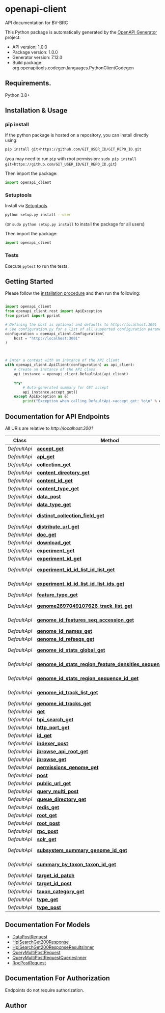 # openapi-client
API documentation for BV-BRC

This Python package is automatically generated by the [OpenAPI Generator](https://openapi-generator.tech) project:

- API version: 1.0.0
- Package version: 1.0.0
- Generator version: 7.12.0
- Build package: org.openapitools.codegen.languages.PythonClientCodegen

## Requirements.

Python 3.8+

## Installation & Usage
### pip install

If the python package is hosted on a repository, you can install directly using:

```sh
pip install git+https://github.com/GIT_USER_ID/GIT_REPO_ID.git
```
(you may need to run `pip` with root permission: `sudo pip install git+https://github.com/GIT_USER_ID/GIT_REPO_ID.git`)

Then import the package:
```python
import openapi_client
```

### Setuptools

Install via [Setuptools](http://pypi.python.org/pypi/setuptools).

```sh
python setup.py install --user
```
(or `sudo python setup.py install` to install the package for all users)

Then import the package:
```python
import openapi_client
```

### Tests

Execute `pytest` to run the tests.

## Getting Started

Please follow the [installation procedure](#installation--usage) and then run the following:

```python

import openapi_client
from openapi_client.rest import ApiException
from pprint import pprint

# Defining the host is optional and defaults to http://localhost:3001
# See configuration.py for a list of all supported configuration parameters.
configuration = openapi_client.Configuration(
    host = "http://localhost:3001"
)



# Enter a context with an instance of the API client
with openapi_client.ApiClient(configuration) as api_client:
    # Create an instance of the API class
    api_instance = openapi_client.DefaultApi(api_client)

    try:
        # Auto-generated summary for GET accept
        api_instance.accept_get()
    except ApiException as e:
        print("Exception when calling DefaultApi->accept_get: %s\n" % e)

```

## Documentation for API Endpoints

All URIs are relative to *http://localhost:3001*

Class | Method | HTTP request | Description
------------ | ------------- | ------------- | -------------
*DefaultApi* | [**accept_get**](docs/DefaultApi.md#accept_get) | **GET** /accept | Auto-generated summary for GET accept
*DefaultApi* | [**api_get**](docs/DefaultApi.md#api_get) | **GET** /api | Auto-generated summary for GET /api
*DefaultApi* | [**collection_get**](docs/DefaultApi.md#collection_get) | **GET** /:collection | Auto-generated summary for GET /:collection
*DefaultApi* | [**content_directory_get**](docs/DefaultApi.md#content_directory_get) | **GET** /contentDirectory | Auto-generated summary for GET contentDirectory
*DefaultApi* | [**content_id_get**](docs/DefaultApi.md#content_id_get) | **GET** /content/{id} | Retrieve content by ID
*DefaultApi* | [**content_type_get**](docs/DefaultApi.md#content_type_get) | **GET** /content-type | Auto-generated summary for GET content-type
*DefaultApi* | [**data_post**](docs/DefaultApi.md#data_post) | **POST** /data | Add a new dataset entry
*DefaultApi* | [**data_type_get**](docs/DefaultApi.md#data_type_get) | **GET** /data/type | Retrieve available data types
*DefaultApi* | [**distinct_collection_field_get**](docs/DefaultApi.md#distinct_collection_field_get) | **GET** /distinct/:collection/:field | Auto-generated summary for GET /distinct/:collection/:field
*DefaultApi* | [**distribute_url_get**](docs/DefaultApi.md#distribute_url_get) | **GET** /distributeURL | Auto-generated summary for GET distributeURL
*DefaultApi* | [**doc_get**](docs/DefaultApi.md#doc_get) | **GET** /doc | Retrieve API documentation
*DefaultApi* | [**download_get**](docs/DefaultApi.md#download_get) | **GET** /download | Download a file
*DefaultApi* | [**experiment_get**](docs/DefaultApi.md#experiment_get) | **GET** /experiment | Auto-generated summary for GET /experiment
*DefaultApi* | [**experiment_id_get**](docs/DefaultApi.md#experiment_id_get) | **GET** /experiment/:id | Auto-generated summary for GET /experiment/:id
*DefaultApi* | [**experiment_id_id_list_id_list_get**](docs/DefaultApi.md#experiment_id_id_list_id_list_get) | **GET** /experiment/:id/id-list/:id_list | Auto-generated summary for GET /experiment/:id/id-list/:id_list
*DefaultApi* | [**experiment_id_id_list_id_list_ids_get**](docs/DefaultApi.md#experiment_id_id_list_id_list_ids_get) | **GET** /experiment/:id/id-list/:id_list/ids | Auto-generated summary for GET /experiment/:id/id-list/:id_list/ids
*DefaultApi* | [**feature_type_get**](docs/DefaultApi.md#feature_type_get) | **GET** /feature_type | Auto-generated summary for GET feature_type
*DefaultApi* | [**genome2697049107626_track_list_get**](docs/DefaultApi.md#genome2697049107626_track_list_get) | **GET** /genome/2697049.107626/trackList | Auto-generated summary for GET /genome/2697049.107626/trackList
*DefaultApi* | [**genome_id_features_seq_accession_get**](docs/DefaultApi.md#genome_id_features_seq_accession_get) | **GET** /genome/:id/features/:seq_accession | Auto-generated summary for GET /genome/:id/features/:seq_accession
*DefaultApi* | [**genome_id_names_get**](docs/DefaultApi.md#genome_id_names_get) | **GET** /genome/:id/names/ | Auto-generated summary for GET /genome/:id/names/
*DefaultApi* | [**genome_id_refseqs_get**](docs/DefaultApi.md#genome_id_refseqs_get) | **GET** /genome/:id/refseqs | Auto-generated summary for GET /genome/:id/refseqs
*DefaultApi* | [**genome_id_stats_global_get**](docs/DefaultApi.md#genome_id_stats_global_get) | **GET** /genome/:id/stats/global | Auto-generated summary for GET /genome/:id/stats/global
*DefaultApi* | [**genome_id_stats_region_feature_densities_sequence_id_get**](docs/DefaultApi.md#genome_id_stats_region_feature_densities_sequence_id_get) | **GET** /genome/:id/stats/regionFeatureDensities/:sequence_id | Auto-generated summary for GET /genome/:id/stats/regionFeatureDensities/:sequence_id
*DefaultApi* | [**genome_id_stats_region_sequence_id_get**](docs/DefaultApi.md#genome_id_stats_region_sequence_id_get) | **GET** /genome/:id/stats/region/:sequence_id | Auto-generated summary for GET /genome/:id/stats/region/:sequence_id
*DefaultApi* | [**genome_id_track_list_get**](docs/DefaultApi.md#genome_id_track_list_get) | **GET** /genome/:id/trackList | Auto-generated summary for GET /genome/:id/trackList
*DefaultApi* | [**genome_id_tracks_get**](docs/DefaultApi.md#genome_id_tracks_get) | **GET** /genome/:id/tracks | Auto-generated summary for GET /genome/:id/tracks
*DefaultApi* | [**get**](docs/DefaultApi.md#get) | **GET** /* | Auto-generated summary for GET *
*DefaultApi* | [**hpi_search_get**](docs/DefaultApi.md#hpi_search_get) | **GET** /hpi/search | Search HPI data
*DefaultApi* | [**http_port_get**](docs/DefaultApi.md#http_port_get) | **GET** /http_port | Auto-generated summary for GET http_port
*DefaultApi* | [**id_get**](docs/DefaultApi.md#id_get) | **GET** /:id | Auto-generated summary for GET /:id
*DefaultApi* | [**indexer_post**](docs/DefaultApi.md#indexer_post) | **POST** /indexer | Trigger data indexing
*DefaultApi* | [**jbrowse_api_root_get**](docs/DefaultApi.md#jbrowse_api_root_get) | **GET** /jbrowseAPIRoot | Auto-generated summary for GET jbrowseAPIRoot
*DefaultApi* | [**jbrowse_get**](docs/DefaultApi.md#jbrowse_get) | **GET** /jbrowse | Retrieve JBrowse data
*DefaultApi* | [**permissions_genome_get**](docs/DefaultApi.md#permissions_genome_get) | **GET** /permissions/genome | Check genome permissions
*DefaultApi* | [**post**](docs/DefaultApi.md#post) | **POST** /* | Auto-generated summary for POST *
*DefaultApi* | [**public_url_get**](docs/DefaultApi.md#public_url_get) | **GET** /publicURL | Auto-generated summary for GET publicURL
*DefaultApi* | [**query_multi_post**](docs/DefaultApi.md#query_multi_post) | **POST** /query/multi | Execute multiple queries
*DefaultApi* | [**queue_directory_get**](docs/DefaultApi.md#queue_directory_get) | **GET** /queueDirectory | Auto-generated summary for GET queueDirectory
*DefaultApi* | [**redis_get**](docs/DefaultApi.md#redis_get) | **GET** /redis | Auto-generated summary for GET redis
*DefaultApi* | [**root_get**](docs/DefaultApi.md#root_get) | **GET** / | Auto-generated summary for GET /
*DefaultApi* | [**root_post**](docs/DefaultApi.md#root_post) | **POST** / | Auto-generated summary for POST /
*DefaultApi* | [**rpc_post**](docs/DefaultApi.md#rpc_post) | **POST** /rpc | Execute an RPC request
*DefaultApi* | [**solr_get**](docs/DefaultApi.md#solr_get) | **GET** /solr | Auto-generated summary for GET solr
*DefaultApi* | [**subsystem_summary_genome_id_get**](docs/DefaultApi.md#subsystem_summary_genome_id_get) | **GET** /subsystem_summary/:genome_id | Auto-generated summary for GET /subsystem_summary/:genome_id
*DefaultApi* | [**summary_by_taxon_taxon_id_get**](docs/DefaultApi.md#summary_by_taxon_taxon_id_get) | **GET** /summary_by_taxon/:taxon_id | Auto-generated summary for GET /summary_by_taxon/:taxon_id
*DefaultApi* | [**target_id_patch**](docs/DefaultApi.md#target_id_patch) | **PATCH** /:target_id | Auto-generated summary for PATCH /:target_id
*DefaultApi* | [**target_id_post**](docs/DefaultApi.md#target_id_post) | **POST** /:target_id | Auto-generated summary for POST /:target_id
*DefaultApi* | [**taxon_category_get**](docs/DefaultApi.md#taxon_category_get) | **GET** /taxon_category/ | Auto-generated summary for GET /taxon_category/
*DefaultApi* | [**type_get**](docs/DefaultApi.md#type_get) | **GET** /type | Auto-generated summary for GET type
*DefaultApi* | [**type_post**](docs/DefaultApi.md#type_post) | **POST** /:type | Auto-generated summary for POST /:type


## Documentation For Models

 - [DataPostRequest](docs/DataPostRequest.md)
 - [HpiSearchGet200Response](docs/HpiSearchGet200Response.md)
 - [HpiSearchGet200ResponseResultsInner](docs/HpiSearchGet200ResponseResultsInner.md)
 - [QueryMultiPostRequest](docs/QueryMultiPostRequest.md)
 - [QueryMultiPostRequestQueriesInner](docs/QueryMultiPostRequestQueriesInner.md)
 - [RpcPostRequest](docs/RpcPostRequest.md)


<a id="documentation-for-authorization"></a>
## Documentation For Authorization

Endpoints do not require authorization.


## Author





